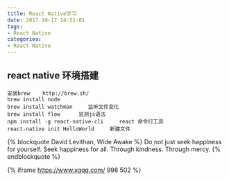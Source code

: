 ```yaml
---
title: React Native学习
date: 2017-10-17 14:51:01
tags:
- React Native
categories: 
- React Native
---
```


## react native 环境搭建 ##

```
安装brew    http://brew.sh/
brew install node
brew install watchman     监听文件变化
brew install flow      监测js语法
npm install -g react-native-cli     react 命令行工具
react-native init HelloWorld     新建文件
```

{% blockquote David Levithan, Wide Awake %}
Do not just seek happiness for yourself. Seek happiness for all. Through kindness. Through mercy.
{% endblockquote %}


{% iframe https://www.xgqq.com/  998 502 %}
